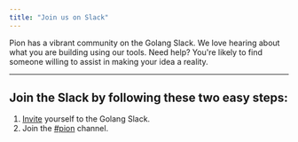 ```yaml
---
title: "Join us on Slack"
---
```

Pion has a vibrant community on the Golang Slack. We love hearing about what you are building using our tools. Need help? You're likely to find someone willing to assist in making your idea a reality.

----

## Join the Slack by following these two easy steps:

1. [Invite](https://invite.slack.golangbridge.org/) yourself to the Golang Slack.
2. Join the [#pion](http://gophers.slack.com/messages/pion) channel.
